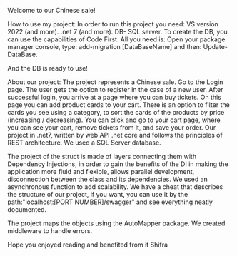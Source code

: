 Welcome to our Chinese sale!

How to use my project: In order to run this project you need: VS version 2022 (and more). .net 7 (and more). DB- SQL server. To create the DB, you can use the capabilities of Code First. All you need is: Open your package manager console, type: add-migration [DataBaseName] and then: Update-DataBase.

And the DB is ready to use!

About our project: The project represents a Chinese sale. Go to the Login page.
 The user gets the option to register in the case of a new user. After successful login, you arrive at a page where you can buy tickets. On this page you can add product cards to your cart. There is an option to filter the cards you see using a category, to sort the cards of the products by price (increasing / decreasing). You can click and go to your cart page, where you can see your cart, remove tickets from it, and save your order.
Our project in .net7, written by web API .net core and follows the principles of REST architecture. We used a SQL Server database.

 The project of the struct is made of layers connecting them with Dependency Injections, in order to gain the benefits of the DI in making the application more fluid and flexible, allows parallel development, disconnection between the class and its dependencies. We used an asynchronous function to add scalability. We have a cheat that describes the structure of our project, if you want, you can use it by the path:"localhost:[PORT NUMBER]/swagger" and see everything neatly documented.

The project maps the objects using the AutoMapper package. We created middleware to handle errors.

Hope you enjoyed reading and benefited from it
Shifra
